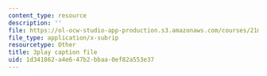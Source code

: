 ```yaml
---
content_type: resource
description: ''
file: https://ol-ocw-studio-app-production.s3.amazonaws.com/courses/21m-355-musical-improvisation-spring-2013/1d341862a4e647b2bbaa0ef82a553e37_qo-XkWeLWLs.srt
file_type: application/x-subrip
resourcetype: Other
title: 3play caption file
uid: 1d341862-a4e6-47b2-bbaa-0ef82a553e37
---
```

